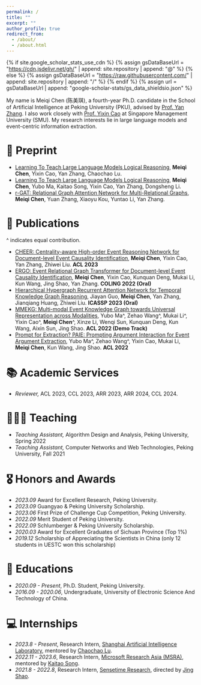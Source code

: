 ```yaml
---
permalink: /
title: ""
excerpt: ""
author_profile: true
redirect_from: 
  - /about/
  - /about.html
---
```


{% if site.google_scholar_stats_use_cdn %}
{% assign gsDataBaseUrl = "https://cdn.jsdelivr.net/gh/" | append: site.repository | append: "@" %}
{% else %}
{% assign gsDataBaseUrl = "https://raw.githubusercontent.com/" | append: site.repository | append: "/" %}
{% endif %}
{% assign url = gsDataBaseUrl | append: "google-scholar-stats/gs_data_shieldsio.json" %}

<span class='anchor' id='about-me'></span>

My name is Meiqi Chen (陈美琪), a fourth-year Ph.D. candidate in the School of Artificial Intelligence at Peking University (PKU), advised by [Prof. Yan Zhang](https://www.cis.pku.edu.cn/szdw/zzjs/zy.htm). I also work closely with [Prof. Yixin Cao](https://sites.google.com/view/yixin-homepage) at Singapore Management University (SMU). My research interests lie in large language models and event-centric information extraction.

# 📒 Preprint
- [Learning To Teach Large Language Models Logical Reasoning](https://arxiv.org/pdf/2403.18346.pdf), **Meiqi Chen**, Yixin Cao, Yan Zhang, Chaochao Lu.
- [Learning To Teach Large Language Models Logical Reasoning](https://arxiv.org/pdf/2310.09158.pdf), **Meiqi Chen**, Yubo Ma, Kaitao Song, Yixin Cao, Yan Zhang, Dongsheng Li.
- [r-GAT: Relational Graph Attention Network for Multi-Relational Graphs](https://arxiv.org/pdf/2109.05922.pdf), **Meiqi Chen**, Yuan Zhang, Xiaoyu Kou, Yuntao Li, Yan Zhang. 

# 📝 Publications
^ indicates equal contribution.
- [CHEER: Centrality-aware High-order Event Reasoning Network for Document-level Event Causality Identification](https://aclanthology.org/2023.acl-long.604/), **Meiqi Chen**, Yixin Cao, Yan Zhang, Zhiwei Liu. **ACL 2023**
- [ERGO: Event Relational Graph Transformer for Document-level Event Causality Identification](https://aclanthology.org/2022.coling-1.185/), **Meiqi Chen**, Yixin Cao, Kunquan Deng, Mukai Li, Kun Wang, Jing Shao, Yan Zhang. **COLING 2022 (Oral)**
- [Hierarchical Hypergraph Recurrent Attention Network for Temporal Knowledge Graph Reasoning](https://ieeexplore.ieee.org/document/10095378), Jiayan Guo, **Meiqi Chen**, Yan Zhang, Jianqiang Huang, Zhiwei Liu.  **ICASSP 2023 (Oral)**
- [MMEKG: Multi-modal Event Knowledge Graph towards Universal Representation across Modalities](https://aclanthology.org/2022.acl-demo.23/), Yubo Ma^, Zehao Wang^, Mukai Li^, Yixin Cao^, **Meiqi Chen**^, Xinze Li, Wenqi Sun, Kunquan Deng, Kun Wang, Aixin Sun, Jing Shao. **ACL 2022 (Demo Track)**
- [Prompt for Extraction? PAIE: Prompting Argument Interaction for Event Argument Extraction](https://aclanthology.org/2022.acl-long.466/), Yubo Ma^, Zehao Wang^, Yixin Cao, Mukai Li, **Meiqi Chen**, Kun Wang, Jing Shao. **ACL 2022**

# 📚 Academic Services
- *Reviewer,* ACL 2023, CCL 2023, ARR 2023, ARR 2024, CCL 2024.

# 👩🏻‍🏫 Teaching
- *Teaching Assistant,*  Algorithm Design and Analysis, Peking University, Spring 2022
- *Teaching Assistant,*  Computer Networks and Web Technologies, Peking University, Fall 2021

# 🎖 Honors and Awards
- *2023.09* Award for Excellent Research, Peking University.
- *2023.09* Guangyao & Peking University Scholarship.
- *2023.06* First Prize of Challenge Cup Competition, Peking University.
- *2022.09* Merit Student of Peking University. 
- *2022.09* Schlumberger & Peking University Scholarship.
- *2020.03* Award for Excellent Graduates of Sichuan Province (Top 1%)
- *2019.12* Scholarship of Appreciating the Scientists in China (only 12 students in UESTC won this scholarship)

# 📖 Educations
- *2020.09 - Present*, Ph.D. Student, Peking University. 
- *2016.09 - 2020.06*, Undergraduate, University of Electronic Science And Technology of China. 

# 💻 Internships
- *2023.8 - Present*, Research Intern, [Shanghai Artificial Intelligence Laboratory](https://www.shlab.org.cn/), mentored by [Chaochao Lu](https://causallu.com/).
- *2022.11 - 2023.6*, Research Intern, [Microsoft Research Asia (MSRA)](https://www.microsoft.com/en-us/research/lab/microsoft-research-asia/), mentored by [Kaitao Song](https://scholar.google.com/citations?user=LLk9dR8AAAAJ&hl=en).
- *2021.8 - 2022.8*, Research Intern, [Sensetime Research](https://www.sensetime.com/en/), directed by [Jing Shao](https://amandajshao.github.io/).
